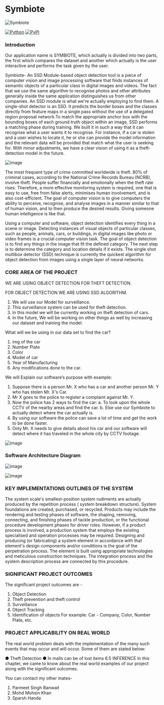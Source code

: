 # Symbiote

  ![Symbiote](https://user-images.githubusercontent.com/78999231/210716979-f41e6586-ef0e-48bc-aeb4-9ccbe68c2084.png)


[![Python](https://img.shields.io/pypi/pyversions/tensorflow.svg?style=plastic)](https://badge.fury.io/py/tensorflow)
[![PyPI](https://badge.fury.io/py/tensorflow.svg)](https://badge.fury.io/py/tensorflow)

### Introduction

Our application name is
SYMBIOTE, which actually is divided into two parts, the first which compares the
dataset and another which actually is the user interactive and performs the task given
by the user.


Symbiote- An SSD Module-based object detection tool is a piece of computer vision and image processing software that finds instances of semantic objects of a particular class in digital images and videos. The fact that we use the same algorithm to recognise photos and other attributes generally inside the same application distinguishes us from other companies. An SSD module is what we're actually employing to find them. A single-shot detector is an SSD. It predicts the border boxes and the classes directly from feature maps in a single pass without the use of a delegated region proposal network.To match the appropriate anchor box with the bounding boxes of each ground truth object within an image, SSD performs a matching phase during training. We built it in such a way that it can recognise what a user wants it to recognise. For instance, if a car is stolen and a user wishes to locate it, he or she can provide the model information and the relevant data will be provided that match what the user is seeking for. With minor adjustments, we have a clear vision of using it as a theft-detection model in the future.

![image](https://user-images.githubusercontent.com/92686380/213913344-84c64bd9-63aa-42d9-94b4-5e2debe13bbf.png)


The most frequent type of crime committed worldwide is theft. 80% of criminal cases, according to the National Crime Records Bureau (NCRB), involve theft. People suffer financially and emotionally when the theft rate rises. Therefore, a more effective monitoring system is required, one that is easy to use, free from false alerts, minimises human involvement, and is also cost-efficient. The goal of computer vision is to give computers the ability to perceive, recognise, and analyse images in a manner similar to that of human vision, and to then produce the desired results. Giving someone human intelligence is like that.

Using a computer and software, object detection identifies every thing in a scene or image. Detecting instances of visual objects of particular classes, such as people, animals, cars, or buildings, in digital images like photo or video frames is a crucial computer vision task. The goal of object detection is to find any things in the image that fit the defined category. The next step is to determine the category and location details if it exists. The single shot multibox detector (SSD) technique is currently the quickest algorithm for object detection from images using a single layer of neural networks.

### CORE AREA OF THE PROJECT

WE ARE USING OBJECT DETECTION FOR THEFT DETECTION.

FOR OBJECT DETECTION WE ARE USING SSD ALGORITHM.

1. We will use our Model for surveillance.
2. This surveillance system can be used for theft detection.
3. In this model we will be currently working on theft detection of cars.
4. In the future, We will be working on other things as well by increasing our dataset
and training the model.

What will we be using in our data set to find the car?
1. img of the car
2. Number Plate
3. Color
4. Model of car
5. Year of Manufacturing
6. Any modifications done to the car.

We will Explain our software’s purpose with example:

1. Suppose there is a person Mr. X who has a car and another person Mr. Y who has
stolen Mr. X's Car.
2. Mr X goes to the police to register a complaint against Mr. Y.
3. Now the police has 2 ways to find the car:
a. To look upon the whole CCTV of the nearby areas and find the car.
b. Else use our Symbiote to actually detect where the car actually is.
4. By using our software the police can save a lot of time and get the work to be done
faster.
5. Only Mr. X needs to give details about his car and our software will detect where it
has traveled in the whole city by CCTV footage.

![image](https://user-images.githubusercontent.com/92686380/213913470-b1ca680a-5d8e-40f1-8dd2-78fd2b5cb3ad.png)

### Software Architecture Diagram

![image](https://user-images.githubusercontent.com/78999231/212933564-a16e1eae-d0fe-49e5-86ac-63fcce05a0c6.png)

![image](https://user-images.githubusercontent.com/78999231/212933642-030b9ac2-7472-4ca0-845c-8a7972e5a802.png)

### KEY IMPLEMENTATIONS OUTLINES OF THE SYSTEM
The system scale's smallest-position system rudiments are actually produced by the repetition process ( system breakdown structure). System foundations are created, purchased, or recycled. Products may include the rendering and testing phases of software, the shaping, removing, connecting, and finishing phases of tackle production, or the functional procedure development phases for driver roles. However, if a product process is involved, a production system that employs the existing specialised and operation processes may be required.
Designing and producing (or fabricating) a system element in accordance with that element's design components and/or conditions is the goal of the perpetration process. The element is built using appropriate technologies and meticulous construction techniques. The integration process and the system description process are connected by this procedure.

### SIGNIFICANT PROJECT OUTCOMES
The significant project outcomes are -
1. Object Detection
2. Theft prevention and theft control
3. Surveillance
4. Object Tracking
5. Identification of objects
For example: Car - Company, Color, Number Plate, etc.

### PROJECT APPLICABILITY ON REAL WORLD
The real world problem deals with the implementation of the many such events that may occur and will occur. Some of them are stated below:

● Theft Detection
● In malls can be of lost items
6.5 INFERENCE
In this chapter, we came to know about the real world examples of our project along
with the significant outcomes.

You can contact my other mates-
1. Parmeet Singh Banwait
2. Mohd Mohsin Khan
3. Sparsh Handa
